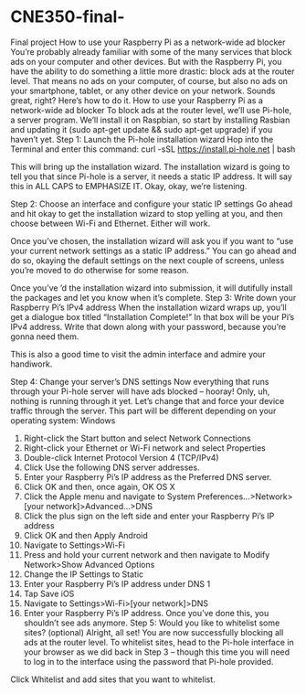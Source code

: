 # CNE350-final-

Final project 
How to use your Raspberry Pi as a network-wide ad blocker
You’re probably already familiar with some of the many services that block ads on your computer and other devices. But with the Raspberry Pi, you have the ability to do something a little more drastic: block ads at the router level. That means no ads on your computer, of course, but also no ads on your smartphone, tablet, or any other device on your network.
Sounds great, right? Here’s how to do it.
How to use your Raspberry Pi as a network-wide ad blocker
To block ads at the router level, we’ll use Pi-hole, a server program. We’ll install it on Raspbian, so start by installing Rasbian and updating it (sudo apt-get update && sudo apt-get upgrade) if you haven’t yet.
Step 1: Launch the Pi-hole installation wizard
Hop into the Terminal and enter this command:
curl -sSL https://install.pi-hole.net | bash
 

This will bring up the installation wizard. The installation wizard is going to tell you that since Pi-hole is a server, it needs a static IP address. It will say this in ALL CAPS to EMPHASIZE IT. Okay, okay, we’re listening.
 
Step 2: Choose an interface and configure your static IP settings
Go ahead and hit okay to get the installation wizard to stop yelling at you, and then choose between Wi-Fi and Ethernet. Either will work.
 
Once you’ve chosen, the installation wizard will ask you if you want to “use your current network settings as a static IP address.” You can go ahead and do so, okaying the default settings on the next couple of screens, unless you’re moved to do otherwise for some reason.
   
Once you’ve <Ok>’d the installation wizard into submission, it will dutifully install the packages and let you know when it’s complete.
Step 3: Write down your Raspberry Pi’s IPv4 address
When the installation wizard wraps up, you’ll get a dialogue box titled “Installation Complete!” In that box will be your Pi’s IPv4 address. Write that down along with your password, because you’re gonna need them.
 
This is also a good time to visit the admin interface and admire your handiwork.
 
 
Step 4: Change your server’s DNS settings
Now everything that runs through your Pi-hole server will have ads blocked – hooray! Only, uh, nothing is running through it yet. Let’s change that and force your device traffic through the server.
This part will be different depending on your operating system:
Windows
1.	Right-click the Start button and select Network Connections
2.	Right-click your Ethernet or Wi-Fi network and select Properties
3.	Double-click Internet Protocol Version 4 (TCP/IPv4)
4.	Click Use the following DNS server addresses.
5.	Enter your Raspberry Pi’s IP address as the Preferred DNS server.
6.	Click OK and then, once again, OK
OS X
1.	Click the Apple menu and navigate to System Preferences…>Network>[your network]>Advanced…>DNS
2.	Click the plus sign on the left side and enter your Raspberry Pi’s IP address
3.	Click OK and then Apply
Android
1.	Navigate to Settings>Wi-Fi
2.	Press and hold your current network and then navigate to Modify Network>Show Advanced Options
3.	Change the IP Settings to Static
4.	Enter your Raspberry Pi’s IP address under DNS 1
5.	Tap Save
iOS
1.	Navigate to Settings>Wi-Fi>[your network]>DNS
2.	Enter your Raspberry Pi’s IP address.
Once you’ve done this, you shouldn’t see ads anymore.
Step 5: Would you like to whitelist some sites? (optional)
Alright, all set! You are now successfully blocking all ads at the router level.
To whitelist sites, head to the Pi-hole interface in your browser as we did back in Step 3 – though this time you will need to log in to the interface using the password that Pi-hole provided.
 
Click Whitelist and add sites that you want to whitelist.
 

